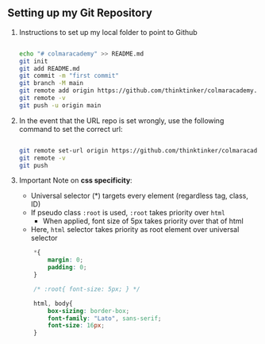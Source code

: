 ## Setting up my Git Repository

1. Instructions to set up my local folder to point to Github

    ```bash
    
    echo "# colmaracademy" >> README.md
    git init
    git add README.md
    git commit -m "first commit"
    git branch -M main
    git remote add origin https://github.com/thinktinker/colmaracademy.git
    git remote -v
    git push -u origin main

    ```

2. In the event that the URL repo is set wrongly, use the following command to set the correct url:

    ```bash
    
    git remote set-url origin https://github.com/thinktinker/colmaracademy.git
    git remote -v
    git push

    ```
3. Important Note on **css specificity**:

    - Universal selector (*) targets every element (regardless tag, class, ID)
    - If pseudo class `:root` is used, `:root` takes priority over `html`
        - When applied, font size of 5px takes priority over that of html
    - Here, `html` selector takes priority as root element over universal selector

    ```css
        *{
            margin: 0;
            padding: 0;
        }

        /* :root{ font-size: 5px; } */

        html, body{
            box-sizing: border-box;
            font-family: "Lato", sans-serif;
            font-size: 16px;
        }
    ```